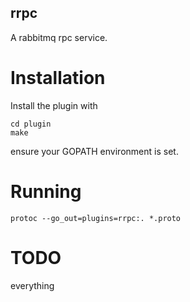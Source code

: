 rrpc
----

A rabbitmq rpc service.


Installation
============

Install the plugin with 
```
cd plugin
make
```
ensure your GOPATH environment is set.

Running
=======

```
protoc --go_out=plugins=rrpc:. *.proto
```

TODO
====
everything
